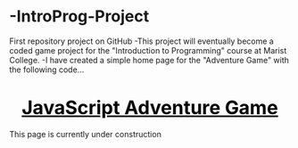 -IntroProg-Project
==================

First repository project on GitHub
 -This project will eventually become a coded game project for the "Introduction to Programming" course at Marist College.
 -I have created a simple home page for the "Adventure Game" with the following code...
<!--Create a simple web page for new project-->
<!-- John Barry-->
<html>
    <head>
      <title>John's Game</title>
    <script>
      alert("Welcome to John's Adventure Game");
    </script>
    </head>
<body>
<h1 style="text-align:center"><span style="color:Black"><big><u>JavaScript Adventure Game</u></big></span></h1>
	<p>
		This page is currently under construction
	</p>
</body>
</html>
